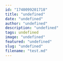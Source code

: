 ```yaml
---
id: "1740099201718"
title: "undefined"
date: "undefined"
author: "undefined"
description: "undefined"
tags: undefined
image: "undefined"
featured: "undefined"
slug: "undefined"
filename: "test.md"
---
```

